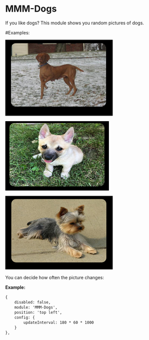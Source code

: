 # MMM-Dogs
If you like dogs?  This module shows you random pictures of dogs.

#Examples:

 
![](examples/1.png)

![](examples/2.png)

![](examples/3.png)



You can decide how often the picture changes:

**Example:**
```
{
    disabled: false,
    module: 'MMM-Dogs',
    position: 'top left',
    config: { 
        updateInterval: 180 * 60 * 1000 
    }
},
